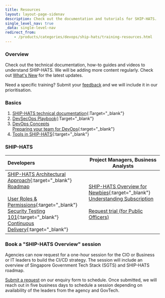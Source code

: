```yaml
---
title: Resources
layout: layout-page-sidenav
description: Check out the documentation and tutorials for SHIP-HATS.
single_level_nav: true
_data: single-level-nav
redirect_from:
    - /products/categories/devops/ship-hats/training-resources.html
---
```

### Overview 
Check out the technical documentation, how-to guides and videos to understand SHIP-HATS. We will be adding more content regularly. Check out [What's New](./what-s-new) for the latest updates. 

Need a specific training? Submit your [feedback](./ship-hats-enquiries) and we will include it in our prioritisation.

### Basics
1. [SHIP-HATS technical documentation](https://docs.developer.tech.gov.sg/docs/ship-hats-documentation/#/){:Target="_blank"}
2. [DevSecOps Playbook](https://docs.developer.tech.gov.sg/docs/devsecops-playbook/#/){:Target="_blank"}
3. [DevOps Concepts](./training/training-concepts)<br />[Preparing your team for DevOps](https://www.youtube.com/watch?v=wgW-8vvK5sMte){:target="_blank"}<br />
4. [Tools in SHIP-HATS](https://docs.developer.tech.gov.sg/docs/ship-hats-documentation/#/architecture-diagram){:target="_blank"}<br />

### SHIP-HATS 

| Developers |  Project Managers, Business Analysts  |
| :------------- | ----------------------------------------------------------------------------------------- |
| [SHIP-HATS Architectural Approach](https://www.youtube.com/watch?v=yiD4--KSdTI){:target="_blank"}<br />[Roadmap](./overview#roadmap)<br /><br />[User Roles & Permissions](https://docs.developer.gov.sg/docs/ship-hats-documentation/#/user-roles-permissions){:target="_blank"}<br /> [Security Testing 101](https://www.youtube.com/watch?v=SVomPCqKGM4){:target="_blank"}<br />[Continuous Delivery](https://www.youtube.com/watch?v=DMMhqLKHLx0){:target="_blank"} | [SHIP-HATS Overview for Newbies](https://www.youtube.com/watch?v=SVomPCqKGM4){:target="_blank"}<br />[Understanding Subscription](./subscriptions)<br /><br />[Request trial (for Public Officers)](./subscription#11-can-i-request-for-a-trial-subscription)

### Book a "SHIP-HATS Overview" session

Agencies can now request for a one-hour session for the CIO or Business or IT leaders to build the CI/CD strategy. The session will include an overview of Singapore Government Tech Stack (SGTS) and SHIP-HATS roadmap.

[Submit a request](/singapore-government-tech-stack/toolchain/contact-us) on our enquiry form to schedule. Once submitted, we will reach out in five business days to schedule a session depending on availability of the leaders from the agency and GovTech.

                

